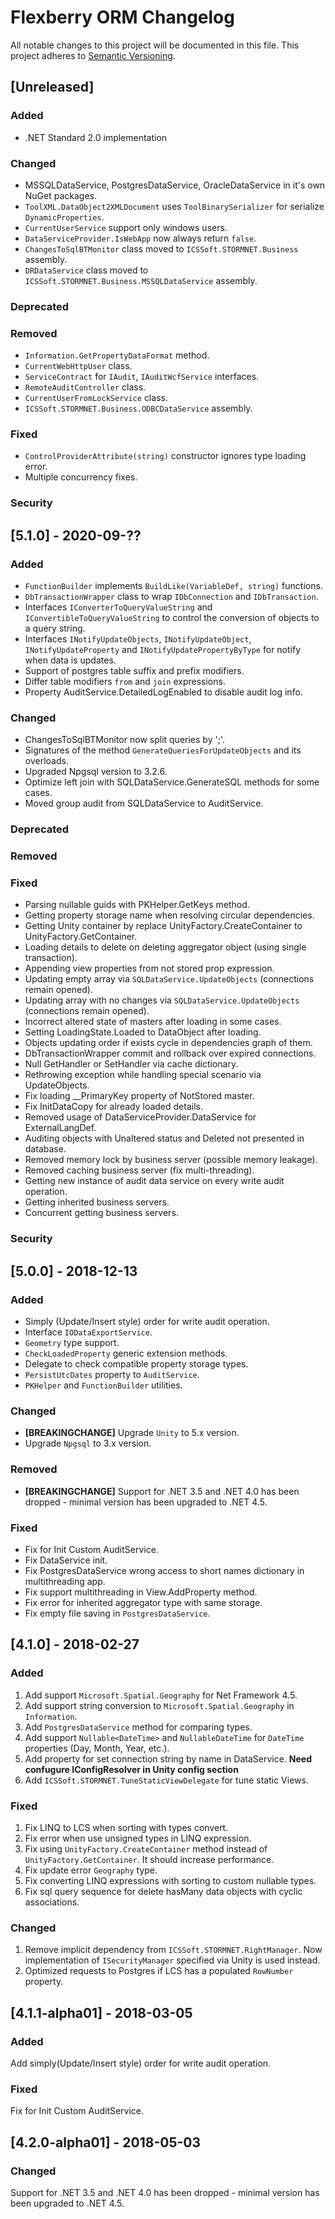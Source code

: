 # Flexberry ORM Changelog
All notable changes to this project will be documented in this file.
This project adheres to [Semantic Versioning](http://semver.org/).

## [Unreleased]

### Added
- .NET Standard 2.0 implementation

### Changed
- MSSQLDataService, PostgresDataService, OracleDataService in it's own NuGet packages.
- `ToolXML.DataObject2XMLDocument` uses `ToolBinarySerializer` for serialize `DynamicProperties`.
- `CurrentUserService` support only windows users.
- `DataServiceProvider.IsWebApp` now always return `false`.
- `ChangesToSqlBTMonitor` class moved to `ICSSoft.STORMNET.Business` assembly.
- `DRDataService` class moved to `ICSSoft.STORMNET.Business.MSSQLDataService` assembly.

### Deprecated

### Removed
- `Information.GetPropertyDataFormat` method.
- `CurrentWebHttpUser` class.
- `ServiceContract` for `IAudit`, `IAuditWcfService` interfaces.
- `RemoteAuditController` class.
- `CurrentUserFromLockService` class.
- `ICSSoft.STORMNET.Business.ODBCDataService` assembly.

### Fixed
- `ControlProviderAttribute(string)` constructor ignores type loading error.
- Multiple concurrency fixes.

### Security


## [5.1.0] - 2020-09-??

### Added
- `FunctionBuilder` implements `BuildLike(VariableDef, string)` functions.
- `DbTransactionWrapper` class to wrap `IDbConnection` and `IDbTransaction`.
- Interfaces `IConverterToQueryValueString` and `IConvertibleToQueryValueString` to control the conversion of objects to a query string.
- Interfaces `INotifyUpdateObjects`, `INotifyUpdateObject`, `INotifyUpdateProperty` and `INotifyUpdatePropertyByType` for notify when data is updates.
- Support of postgres table suffix and prefix modifiers.
- Differ table modifiers `from` and `join` expressions.
- Property AuditService.DetailedLogEnabled to disable audit log info.

### Changed
- ChangesToSqlBTMonitor now split queries by ';'.
- Signatures of the method `GenerateQueriesForUpdateObjects` and its overloads.
- Upgraded Npgsql version to 3.2.6.
- Optimize left join with SQLDataService.GenerateSQL methods for some cases.
- Moved group audit from SQLDataService to AuditService.

### Deprecated

### Removed

### Fixed
- Parsing nullable guids with PKHelper.GetKeys method.
- Getting property storage name when resolving circular dependencies.
- Getting Unity container by replace UnityFactory.CreateContainer to UnityFactory.GetContainer.
- Loading details to delete on deleting aggregator object (using single transaction).
- Appending view properties from not stored prop expression.
- Updating empty array via `SQLDataService.UpdateObjects` (connections remain opened).
- Updating array with no changes via `SQLDataService.UpdateObjects` (connections remain opened).
- Incorrect altered state of masters after loading in some cases.
- Setting LoadingState.Loaded to DataObject after loading.
- Objects updating order if exists cycle in dependencies graph of them.
- DbTransactionWrapper commit and rollback over expired connections.
- Null GetHandler or SetHandler via cache dictionary. 
- Rethrowing exception while handling special scenario via UpdateObjects.
- Fix loading __PrimaryKey property of NotStored master.
- Fix InitDataCopy for already loaded details.
- Removed usage of DataServiceProvider.DataService for ExternalLangDef.
- Auditing objects with Unaltered status and Deleted not presented in database.
- Removed memory lock by business server (possible memory leakage).
- Removed caching business server (fix multi-threading).
- Getting new instance of audit data service on every write audit operation.
- Getting inherited business servers.
- Concurrent getting business servers.

### Security


## [5.0.0] - 2018-12-13

### Added

- Simply (Update/Insert style) order for write audit operation.
- Interface `IODataExportService`.
- `Geometry` type support.
- `CheckLoadedProperty` generic extension methods.
- Delegate to check compatible property storage types.
- `PersistUtcDates` property to `AuditService`.
- `PKHelper` and `FunctionBuilder` utilities.

### Changed

- **[BREAKINGCHANGE]** Upgrade `Unity` to 5.x version.
- Upgrade `Npgsql` to 3.x version.

### Removed

- **[BREAKINGCHANGE]** Support for .NET 3.5 and .NET 4.0 has been dropped - minimal version has been upgraded to .NET 4.5.

### Fixed

- Fix for Init Custom AuditService.
- Fix DataService init.
- Fix PostgresDataService wrong access to short names dictionary in multithreading app.
- Fix support multithreading in View.AddProperty method.
- Fix error for inherited aggregator type with same storage.
- Fix empty file saving in `PostgresDataService`.

## [4.1.0] - 2018-02-27
### Added
1. Add support `Microsoft.Spatial.Geography` for Net Framework 4.5.
2. Add support string conversion to `Microsoft.Spatial.Geography` in `Information`.
3. Add `PostgresDataService` method for comparing types.
4. Add support `Nullable<DateTime>` and `NullableDateTime` for `DateTime` properties (Day, Month, Year, etc.).
5. Add property for set connection string by name in DataService. **Need confugure IConfigResolver in Unity config section**
6. Add `ICSSoft.STORMNET.TuneStaticViewDelegate` for tune static Views.

### Fixed
1. Fix LINQ to LCS when sorting with types convert.
2. Fix error when use unsigned types in LINQ expression.
3. Fix using `UnityFactory.CreateContainer` method instead of `UnityFactory.GetContainer`. It should increase performance.
4. Fix update error `Geography` type.
5. Fix converting LINQ expressions with sorting to custom nullable types.
6. Fix sql query sequence for delete hasMany data objects with cyclic associations.

### Changed
1. Remove implicit dependency from `ICSSoft.STORMNET.RightManager`. Now implementation of `ISecurityManager` specified via Unity is used instead.
2. Optimized requests to Postgres if LCS has a populated `RowNumber` property.

## [4.1.1-alpha01] - 2018-03-05
### Added
Add simply(Update/Insert style) order for write audit operation.

### Fixed
Fix for Init Custom AuditService.

## [4.2.0-alpha01] - 2018-05-03
### Changed
Support for .NET 3.5 and .NET 4.0 has been dropped - minimal version has been upgraded to .NET 4.5.
